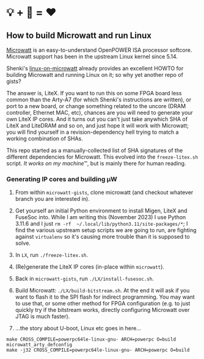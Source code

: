 # &#x1f4a1; + &#x1f427; = :heart:

## How to build Microwatt and run Linux

[Microwatt](https://github.com/antonblanchard/microwatt) is an
easy-to-understand OpenPOWER ISA processor softcore.
Microwatt support has been in the upstream Linux kernel since 5.14.

Shenki's [linux-on-microwatt](https://github.com/shenki/linux-on-microwatt)
already provides an excellent HOWTO for building Microwatt and running
Linux on it; so why yet another repo of gists?

The answer is, LiteX.  If you want to run this on some FPGA board less
common than the Arty-A7 (for which Shenki's instructions are written),
or port to a new board, or change something related to the uncore
(DRAM controller, Ethernet MAC, etc),
chances are you will need to generate your own LiteX IP cores.
And it turns out you can't just take anywhich SHA of LiteX and LiteDRAM
and so on, and just hope it will work with Microwatt; you will find yourself
in a revision-dependency hell trying to match a working combination of SHAs.

This repo started as a manually-collected list of SHA signatures of the
different dependencies for Microwatt. This evolved into the `freeze-litex.sh`
script.
*It works on my machine*&#8482;,
but is mainly there for human reading.

### Generating IP cores and building μW

1. From within `microwatt-gists`, clone microwatt
(and checkout whatever branch you are interested in).

2. Get yourself an initial Python environment to install
Migen, LiteX and FuseSoc into.
While I am writing this (November 2023) I use Python 3.11.6 and I just
`rm -rf  ~/.local/lib/python3.11/site-packages/*`;
I find the various upstream setup scripts we are going to run, are fighting
against `virtualenv` so it's causing more trouble than it is supposed to solve.

3. In `LX`, run `./freeze-litex.sh`.

4. (Re)generate the LiteX IP cores (in-place within `microwatt`).

5. Back in `microwatt-gists`, run `./LX/install-fusesoc.sh`.

6. Build Microwatt: `./LX/build-bitstream.sh`.
At the end it will ask if you want to flash it to the SPI flash
for indirect programming.  You may want to use that, or some other method
for FPGA configuration (e.g. to just quickly try if the bitstream works,
directly configuring Microwatt over JTAG is much faster).

7. ...the story about U-boot, Linux etc goes in here...
```
make CROSS_COMPILE=powerpc64le-linux-gnu- ARCH=powerpc O=build microwatt_arty_defconfig
make -j32 CROSS_COMPILE=powerpc64le-linux-gnu- ARCH=powerpc O=build
```
